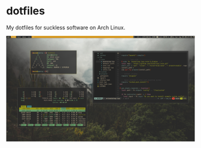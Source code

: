 # dotfiles
My dotfiles for suckless software on Arch Linux.

![](https://raw.githubusercontent.com/davidpirneci/dotfiles/main/screenshots/screenshot_1.png)
